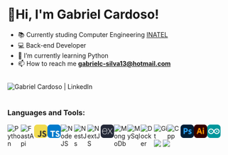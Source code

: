 # 👋Hi, I'm Gabriel Cardoso!

- 📚 Currently studing Computer Engineering [INATEL](https://inatel.br/home/)
- 💻️ Back-end Developer
-  🌱 I’m currently learning Python
- 📫 How to reach me **gabrielc-silva13@hotmail.com**

## 

<a href="https://www.linkedin.com/in/gabriel-cardoso-g/">
  <img align="left" alt="Gabriel Cardoso | LinkedIn"  src="https://img.shields.io/badge/LinkedIn-0077B5?style=for-the-badge&logo=linkedin&logoColor=white" />
</a>
<br />
<br />

### Languages and Tools:
<img align="left" alt="Python" width="30px" src="https://cdn.jsdelivr.net/gh/devicons/devicon/icons/python/python-original.svg" />
<img align="left" alt="FastApi" width="30px" src="https://cdn.jsdelivr.net/gh/devicons/devicon/icons/fastapi/fastapi-original.svg" />
<img align="left" alt="JavaScript" width="30px" src="https://raw.githubusercontent.com/tandpfun/skill-icons/59059d9d1a2c092696dc66e00931cc1181a4ce1f/icons/JavaScript.svg" />
<img align="left" alt="TypeScript" width="30px" src="https://github.com/tandpfun/skill-icons/raw/main/icons/TypeScript.svg" />
<img align="left" alt="NodeJS" width="30px" src="https://cdn.jsdelivr.net/gh/devicons/devicon/icons/nodejs/nodejs-original.svg" />
<img align="left" alt="NestJs" width="30px" src="https://cdn.jsdelivr.net/gh/devicons/devicon/icons/nestjs/nestjs-plain.svg" />
<img align="left" alt="NextJS" width="30px" src="https://cdn.jsdelivr.net/gh/devicons/devicon/icons/nextjs/nextjs-original.svg" />
<img align="left" alt="Express" width="30px" src="https://github.com/tandpfun/skill-icons/raw/main/icons/ExpressJS-Dark.svg" />
<img align="left" alt="MongoDb" width="30px" src="https://cdn.jsdelivr.net/gh/devicons/devicon/icons/mongodb/mongodb-original.svg" />
<img align="left" alt="MySql" width="30px" src="https://cdn.jsdelivr.net/gh/devicons/devicon/icons/mysql/mysql-original-wordmark.svg" />
<img align="left" alt="Docker" width="30px" src="https://cdn.jsdelivr.net/gh/devicons/devicon/icons/docker/docker-original.svg" />
<img align="left" alt="Git" width="30px" src="https://cdn.jsdelivr.net/gh/devicons/devicon/icons/git/git-original.svg" />
<img align="left" alt="Cpp" width="30px"  src="https://cdn.jsdelivr.net/gh/devicons/devicon/icons/cplusplus/cplusplus-original.svg" />
<img align="left" alt="Photoshop" width="30px" src="https://github.com/tandpfun/skill-icons/raw/main/icons/Photoshop.svg" />
<img align="left" alt="Ilustrator" width="30px" src="https://github.com/tandpfun/skill-icons/raw/main/icons/Illustrator.svg" />
<img align="left" alt="Arduino" width="30px" src="https://github.com/tandpfun/skill-icons/raw/main/icons/Arduino.svg" />

<br />
<br />

<div>
<img height="159em" src="https://github-readme-stats.vercel.app/api?username=Gabriel-Scoder&show_icons=true&theme=synthwave&include_all_commits=true&count_private=true"/>
<img width="47%" src="https://github-readme-streak-stats.herokuapp.com/?user=Gabriel-Scoder&show_icons=true&theme=synthwave&include_all_commits=true&count_private=true" /> 
</div>

[linkedin]: https://www.linkedin.com/in/gabriel-cardoso-g/


